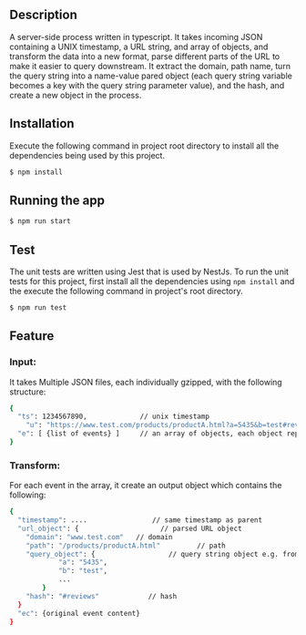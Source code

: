 ## Description
A server-side process written in typescript. It takes incoming JSON containing a UNIX timestamp, a URL string, and array of objects, and transform the data into a new format, parse different parts of the URL to make it easier to query downstream. It extract the domain, path name, turn the query string into a name-value pared object (each query string variable becomes a key with the query string parameter value), and the hash, and create a new object in the process.

## Installation
Execute the following command in project root directory to install all the dependencies being used by this project.

```bash
$ npm install
```

## Running the app
```bash
$ npm run start
```

## Test
The unit tests are written using Jest that is used by NestJs. To run the unit tests for this project, first install all the dependencies using `npm install` and the execute the following command in project's root directory.

```bash
$ npm run test
```
## Feature

### Input:

It takes Multiple JSON files, each individually gzipped, with the following structure:
```bash
{
  "ts": 1234567890,             // unix timestamp
	"u": "https://www.test.com/products/productA.html?a=5435&b=test#reviews"  // a url
  "e": [ {list of events} ]     // an array of objects, each object represents an event
}
```

### Transform:

For each event in the array, it create an output object which contains the following:
```bash
{
  "timestamp": ....                // same timestamp as parent
  "url_object": {                    // parsed URL object
    "domain": "www.test.com"   // domain
    "path": "/products/productA.html"         // path
    "query_object": {                  // query string object e.g. from ?q1=val1&q2=val2
			"a": "5435",
			"b": "test",
			... 
		}
    "hash": "#reviews"            // hash
  }
  "ec": {original event content}
}
```
